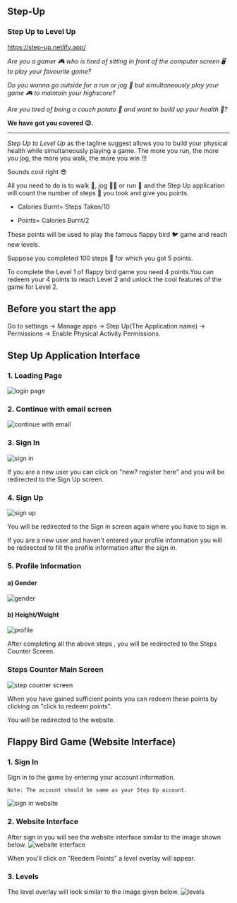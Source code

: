 ## Step-Up
### Step Up to Level Up
https://step-up.netlify.app/

*Are you a gamer 🎮 who is tired of sitting in front of the computer screen 🖥️ to play your favourite game?*

*Do you wanna go outside for a run or jog 🏃 but simultaneously play your game 🎮 to maintain your highscore?*

*Are you tired of being a couch potato 🥔 and want to build up your health 💪?*

**We have got you covered 😉.** 

---

*Step Up to Level Up* as the tagline suggest allows you to build your physical health while simultaneously playing a game. 
The more you run, the more you jog, the more you walk, the more you win !!!

Sounds cool right 😎

All you need to do is to walk 🚶, jog 🏃‍♂️ or run 🏃 and the Step Up application will count the number of steps 👣 you took and give you points.

- Calories Burnt= Steps Taken/10

- Points= Calories Burnt/2

These points will be used to play the famous flappy bird 🐦 game and reach new levels.

Suppose you completed 100 steps 👣 for which you got 5 points.

To complete the Level 1 of flappy bird game you need 4 points.You can redeem your 4 points to reach Level 2 and unlock the cool features of the game for Level 2.


## Before you start the app
Go to settings -> Manage apps -> Step Up(The Application name) -> Permissions -> Enable Physical Activity Permissions.

## Step Up Application Interface
  ### 1. Loading Page
![login page](https://user-images.githubusercontent.com/90386813/150668904-a52d88f5-70cb-4a7a-953d-5bdde1156fbf.jpg)

  ### 2. Continue with email screen
![continue with email](https://user-images.githubusercontent.com/90386813/150668947-d189ac2f-2260-46e5-915a-4533040049bc.jpg)

  ### 3. Sign In
![sign in](https://user-images.githubusercontent.com/90386813/150668964-0a19c384-2895-4861-b4e5-720b3a09dd55.jpg)

If you are a new user you can click on "new? register here" and you will be redirected to the Sign Up screen.

  ### 4. Sign Up
![sign up](https://user-images.githubusercontent.com/90386813/150669007-8c92e542-c739-492a-8078-c3188d08de64.jpg)

You will be redirected to the Sign in screen again where you have to sign in.

If you are a new user and haven't entered your profile information you will be redirected to fill the profile information after the sign in.

  ### 5. Profile Information

   #### a) Gender
   
   ![gender](https://user-images.githubusercontent.com/90386813/150669114-8759060f-20a9-4270-88a5-b794dc09ea88.jpg)

   #### b) Height/Weight
   ![profile](https://user-images.githubusercontent.com/90386813/150669103-70e4f541-0d79-4f03-9f56-b60513fb603f.jpg)
    
   After completing all the above steps , you will be redirected to the Steps Counter Screen.
    
  ### Steps Counter Main Screen
  ![step counter screen](https://user-images.githubusercontent.com/90386813/150669298-01abe08f-4263-4ae2-b943-8f404e167847.jpg)

   When you have gained sufficient points you can redeem these points by clicking on "click to redeem points".
   
   You will be redirected to the website.
   
## Flappy Bird Game (Website Interface)
  ### 1. Sign In 
   Sign in to the game by entering your account information.
    
    Note: The account should be same as your Step Up account.    
   ![sign in website](https://user-images.githubusercontent.com/90386813/150669710-58187ae1-1473-4be9-aacd-fda51e79613f.jpg)
   
  ### 2. Website Interface
   After sign in you will see the website interface similar to the image shown below.
   ![website interface](https://user-images.githubusercontent.com/90386813/150669737-5ea94778-4340-4b67-92b2-67a2bb57be6a.jpg)
   
   When you'll click on "Reedem Points" a level overlay will appear.

  ### 3. Levels 
   The level overlay will look similar to the image given below.
   ![levels](https://user-images.githubusercontent.com/90386813/150669806-5676fa4c-832b-403a-97df-2940ddf2e1b1.jpg)

   

